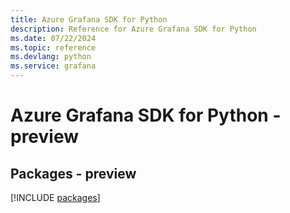 ```yaml
---
title: Azure Grafana SDK for Python
description: Reference for Azure Grafana SDK for Python
ms.date: 07/22/2024
ms.topic: reference
ms.devlang: python
ms.service: grafana
---
```

# Azure Grafana SDK for Python - preview
## Packages - preview
[!INCLUDE [packages](grafana-index.md)]